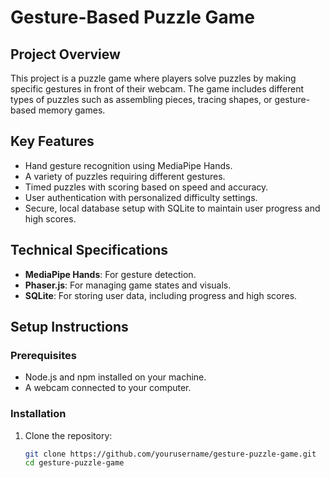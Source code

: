 # Gesture-Based Puzzle Game

## Project Overview

This project is a puzzle game where players solve puzzles by making specific gestures in front of their webcam. The game includes different types of puzzles such as assembling pieces, tracing shapes, or gesture-based memory games.

## Key Features

- Hand gesture recognition using MediaPipe Hands.
- A variety of puzzles requiring different gestures.
- Timed puzzles with scoring based on speed and accuracy.
- User authentication with personalized difficulty settings.
- Secure, local database setup with SQLite to maintain user progress and high scores.

## Technical Specifications

- **MediaPipe Hands**: For gesture detection.
- **Phaser.js**: For managing game states and visuals.
- **SQLite**: For storing user data, including progress and high scores.

## Setup Instructions

### Prerequisites

- Node.js and npm installed on your machine.
- A webcam connected to your computer.

### Installation

1. Clone the repository:

   ```bash
   git clone https://github.com/yourusername/gesture-puzzle-game.git
   cd gesture-puzzle-game
